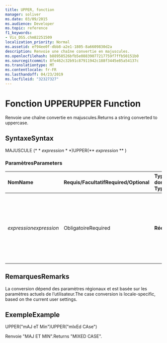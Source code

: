 ```yaml
---
title: UPPER, fonction
manager: soliver
ms.date: 03/09/2015
ms.audience: Developer
ms.topic: reference
f1_keywords:
- Vis_DSS.chm82251509
localization_priority: Normal
ms.assetid: ef94ee0f-dbb8-a2e1-1805-8a6609830d2a
description: Renvoie une chaîne convertie en majuscules.
ms.openlocfilehash: b88958526bfb5e08839077217759f7ffb50151b0
ms.sourcegitcommit: 8fe462c32b91c87911942c188f3445e85a54137c
ms.translationtype: MT
ms.contentlocale: fr-FR
ms.lasthandoff: 04/23/2019
ms.locfileid: "32327327"
---
```

# <a name="upper-function"></a><span data-ttu-id="d91d2-103">Fonction UPPER</span><span class="sxs-lookup"><span data-stu-id="d91d2-103">UPPER Function</span></span>

<span data-ttu-id="d91d2-104">Renvoie une chaîne convertie en majuscules.</span><span class="sxs-lookup"><span data-stu-id="d91d2-104">Returns a string converted to uppercase.</span></span>
  
## <a name="syntax"></a><span data-ttu-id="d91d2-105">Syntaxe</span><span class="sxs-lookup"><span data-stu-id="d91d2-105">Syntax</span></span>

<span data-ttu-id="d91d2-106">MAJUSCULE (\* \* *expression* \* \*)</span><span class="sxs-lookup"><span data-stu-id="d91d2-106">UPPER(\*\* *expression* \*\* )</span></span> 
  
### <a name="parameters"></a><span data-ttu-id="d91d2-107">Paramètres</span><span class="sxs-lookup"><span data-stu-id="d91d2-107">Parameters</span></span>

|<span data-ttu-id="d91d2-108">**Nom**</span><span class="sxs-lookup"><span data-stu-id="d91d2-108">**Name**</span></span>|<span data-ttu-id="d91d2-109">**Requis/Facultatif**</span><span class="sxs-lookup"><span data-stu-id="d91d2-109">**Required/Optional**</span></span>|<span data-ttu-id="d91d2-110">**Type de données**</span><span class="sxs-lookup"><span data-stu-id="d91d2-110">**Data Type**</span></span>|<span data-ttu-id="d91d2-111">**Description**</span><span class="sxs-lookup"><span data-stu-id="d91d2-111">**Description**</span></span>|
|:-----|:-----|:-----|:-----|
| <span data-ttu-id="d91d2-112">_expression_</span><span class="sxs-lookup"><span data-stu-id="d91d2-112">_expression_</span></span> <br/> |<span data-ttu-id="d91d2-113">Obligatoire</span><span class="sxs-lookup"><span data-stu-id="d91d2-113">Required</span></span>  <br/> |<span data-ttu-id="d91d2-114">**Réelle**</span><span class="sxs-lookup"><span data-stu-id="d91d2-114">**Varies**</span></span> <br/> | <span data-ttu-id="d91d2-115">Chaîne, référence de cellule ou expression ; le résultat est converti en une chaîne à son tour convertie en majuscules.</span><span class="sxs-lookup"><span data-stu-id="d91d2-115">A string, a cell reference, or an expression; the result is converted to a string, which is then converted to uppercase.</span></span>  <br/> |
   
## <a name="remarks"></a><span data-ttu-id="d91d2-116">Remarques</span><span class="sxs-lookup"><span data-stu-id="d91d2-116">Remarks</span></span>

<span data-ttu-id="d91d2-117">La conversion dépend des paramètres régionaux et est basée sur les paramètres actuels de l’utilisateur.</span><span class="sxs-lookup"><span data-stu-id="d91d2-117">The case conversion is locale-specific, based on the current user settings.</span></span> 
  
## <a name="example"></a><span data-ttu-id="d91d2-118">Exemple</span><span class="sxs-lookup"><span data-stu-id="d91d2-118">Example</span></span>

<span data-ttu-id="d91d2-119">UPPER("mAJ eT Min")</span><span class="sxs-lookup"><span data-stu-id="d91d2-119">UPPER("mIxEd CAse")</span></span> 
  
<span data-ttu-id="d91d2-120">Renvoie "MAJ ET MIN".</span><span class="sxs-lookup"><span data-stu-id="d91d2-120">Returns "MIXED CASE".</span></span> 
  


